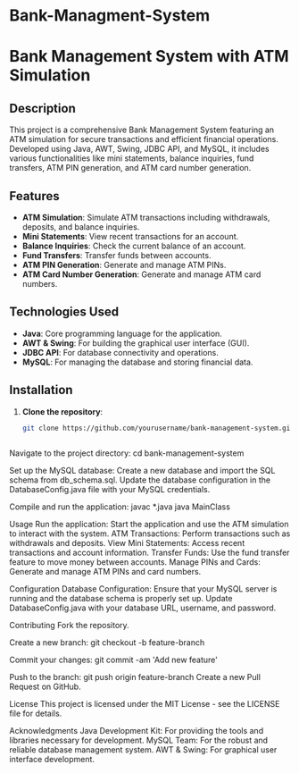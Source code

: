 # Bank-Managment-System
# Bank Management System with ATM Simulation

## Description

This project is a comprehensive Bank Management System featuring an ATM simulation for secure transactions and efficient financial operations. Developed using Java, AWT, Swing, JDBC API, and MySQL, it includes various functionalities like mini statements, balance inquiries, fund transfers, ATM PIN generation, and ATM card number generation.

## Features

- **ATM Simulation**: Simulate ATM transactions including withdrawals, deposits, and balance inquiries.
- **Mini Statements**: View recent transactions for an account.
- **Balance Inquiries**: Check the current balance of an account.
- **Fund Transfers**: Transfer funds between accounts.
- **ATM PIN Generation**: Generate and manage ATM PINs.
- **ATM Card Number Generation**: Generate and manage ATM card numbers.

## Technologies Used

- **Java**: Core programming language for the application.
- **AWT & Swing**: For building the graphical user interface (GUI).
- **JDBC API**: For database connectivity and operations.
- **MySQL**: For managing the database and storing financial data.

## Installation

1. **Clone the repository**:
   ```bash
   git clone https://github.com/yourusername/bank-management-system.git
 
 Navigate to the project directory:
 cd bank-management-system


Set up the MySQL database:
Create a new database and import the SQL schema from db_schema.sql.
Update the database configuration in the DatabaseConfig.java file with your MySQL credentials.

Compile and run the application:
javac *.java
java MainClass

Usage
Run the application: Start the application and use the ATM simulation to interact with the system.
ATM Transactions: Perform transactions such as withdrawals and deposits.
View Mini Statements: Access recent transactions and account information.
Transfer Funds: Use the fund transfer feature to move money between accounts.
Manage PINs and Cards: Generate and manage ATM PINs and card numbers.

Configuration
Database Configuration: Ensure that your MySQL server is running and the database schema is properly set up. Update DatabaseConfig.java with your database URL, username, and password.

Contributing
Fork the repository.

Create a new branch:
git checkout -b feature-branch

Commit your changes:
git commit -am 'Add new feature'

Push to the branch:
git push origin feature-branch
Create a new Pull Request on GitHub.

License
This project is licensed under the MIT License - see the LICENSE file for details.

Acknowledgments
Java Development Kit: For providing the tools and libraries necessary for development.
MySQL Team: For the robust and reliable database management system.
AWT & Swing: For graphical user interface development.
